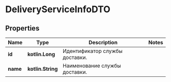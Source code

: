 
# DeliveryServiceInfoDTO

## Properties
| Name | Type | Description | Notes |
| ------------ | ------------- | ------------- | ------------- |
| **id** | **kotlin.Long** | Идентификатор службы доставки. |  |
| **name** | **kotlin.String** | Наименование службы доставки. |  |



